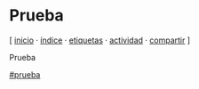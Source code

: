 # Prueba
[ [inicio](/index.md) · [índice](/indice.md) · [etiquetas](/etiquetas.md) · [actividad](/actividad.md) · [compartir](https://x.com/intent/tweet?text=Prueba%20%E2%80%94%20Prueba%0A%0A%E2%86%92%20https%3A%2F%2Fjucardus.github.io%2Fp%2Fr%2Fu%2Fprueba%0A%0A%E2%86%92%20https%3A%2F%2Fgithub.com%2Fjucardus%2Fjucardus.github.io%2Fblob%2Fmain%2Fp%2Fr%2Fu%2Fprueba.md%0A%0A%23prueba_jucardus) ]

Prueba

[#prueba](/p/r/prueba.md)